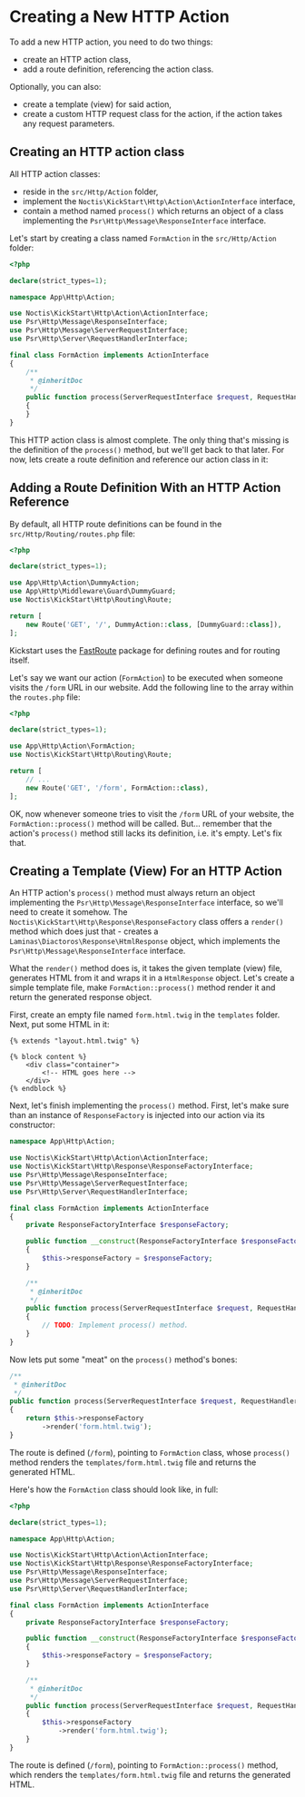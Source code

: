 # Creating a New HTTP Action

To add a new HTTP action, you need to do two things:

* create an HTTP action class,
* add a route definition, referencing the action class.

Optionally, you can also:

* create a template (view) for said action,
* create a custom HTTP request class for the action, if the action takes any request parameters.

## Creating an HTTP action class

All HTTP action classes:

* reside in the `src/Http/Action` folder,
* implement the `Noctis\KickStart\Http\Action\ActionInterface` interface,
* contain a method named `process()` which returns an object of a class implementing the 
  `Psr\Http\Message\ResponseInterface` interface.

Let's start by creating a class named `FormAction` in the `src/Http/Action` folder:

```php
<?php

declare(strict_types=1);

namespace App\Http\Action;

use Noctis\KickStart\Http\Action\ActionInterface;
use Psr\Http\Message\ResponseInterface;
use Psr\Http\Message\ServerRequestInterface;
use Psr\Http\Server\RequestHandlerInterface;

final class FormAction implements ActionInterface
{
    /**
     * @inheritDoc
     */
    public function process(ServerRequestInterface $request, RequestHandlerInterface $handler): ResponseInterface
    {
    }
}
```

This HTTP action class is almost complete. The only thing that's missing is the definition of the `process()` method, 
but we'll get back to that later. For now, lets create a route definition and reference our action class in it:

## Adding a Route Definition With an HTTP Action Reference

By default, all HTTP route definitions can be found in the `src/Http/Routing/routes.php` file:

```php
<?php

declare(strict_types=1);

use App\Http\Action\DummyAction;
use App\Http\Middleware\Guard\DummyGuard;
use Noctis\KickStart\Http\Routing\Route;

return [
    new Route('GET', '/', DummyAction::class, [DummyGuard::class]),
];
```

Kickstart uses the [FastRoute](https://github.com/nikic/FastRoute) package for defining routes and for routing itself.

Let's say we want our action (`FormAction`) to be executed when someone visits the `/form` URL in our website. Add the
following line to the array within the `routes.php` file:

```php
<?php

declare(strict_types=1);

use App\Http\Action\FormAction;
use Noctis\KickStart\Http\Routing\Route;

return [
    // ...
    new Route('GET', '/form', FormAction::class),
];
```

OK, now whenever someone tries to visit the `/form` URL of your website, the `FormAction::process()` method will be 
called. But... remember that the action's `process()` method still lacks its definition, i.e. it's empty. Let's fix 
that.

## Creating a Template (View) For an HTTP Action

An HTTP action's `process()` method must always return an object implementing the  `Psr\Http\Message\ResponseInterface` 
interface, so we'll need to create it somehow. The `Noctis\KickStart\Http\Response\ResponseFactory` class offers a 
`render()` method which does just that - creates a `Laminas\Diactoros\Response\HtmlResponse` object, which implements
the `Psr\Http\Message\ResponseInterface` interface.

What the `render()` method does is, it takes the given template (view) file, generates HTML from it and wraps it in 
a `HtmlResponse` object. Let's create a simple template file, make `FormAction::process()` method render it and return 
the generated response object.

First, create an empty file named `form.html.twig` in the `templates` folder. Next, put some HTML in it:

```twig
{% extends "layout.html.twig" %}

{% block content %}
    <div class="container">
        <!-- HTML goes here -->
    </div>
{% endblock %}
```

Next, let's finish implementing the `process()` method. First, let's make sure than an instance of `ResponseFactory` is
injected into our action via its constructor:

```php
namespace App\Http\Action;

use Noctis\KickStart\Http\Action\ActionInterface;
use Noctis\KickStart\Http\Response\ResponseFactoryInterface;
use Psr\Http\Message\ResponseInterface;
use Psr\Http\Message\ServerRequestInterface;
use Psr\Http\Server\RequestHandlerInterface;

final class FormAction implements ActionInterface
{
    private ResponseFactoryInterface $responseFactory;

    public function __construct(ResponseFactoryInterface $responseFactory)
    {
        $this->responseFactory = $responseFactory;
    }

    /**
     * @inheritDoc
     */
    public function process(ServerRequestInterface $request, RequestHandlerInterface $handler): ResponseInterface
    {
        // TODO: Implement process() method.
    }
}

```

Now lets put some "meat" on the `process()` method's bones:

```php
/**
 * @inheritDoc
 */
public function process(ServerRequestInterface $request, RequestHandlerInterface $handler): ResponseInterface
{
    return $this->responseFactory
        ->render('form.html.twig');
}
```

The route is defined (`/form`), pointing to `FormAction` class, whose `process()` method renders the 
`templates/form.html.twig` file and returns the generated HTML.

Here's how the `FormAction` class should look like, in full:

```php
<?php

declare(strict_types=1);

namespace App\Http\Action;

use Noctis\KickStart\Http\Action\ActionInterface;
use Noctis\KickStart\Http\Response\ResponseFactoryInterface;
use Psr\Http\Message\ResponseInterface;
use Psr\Http\Message\ServerRequestInterface;
use Psr\Http\Server\RequestHandlerInterface;

final class FormAction implements ActionInterface
{
    private ResponseFactoryInterface $responseFactory;

    public function __construct(ResponseFactoryInterface $responseFactory)
    {
        $this->responseFactory = $responseFactory;
    }

    /**
     * @inheritDoc
     */
    public function process(ServerRequestInterface $request, RequestHandlerInterface $handler): ResponseInterface
    {
        $this->responseFactory
            ->render('form.html.twig');
    }
}
```

The route is defined (`/form`), pointing to `FormAction::process()` method, which renders the `templates/form.html.twig`
file and returns the generated HTML.
